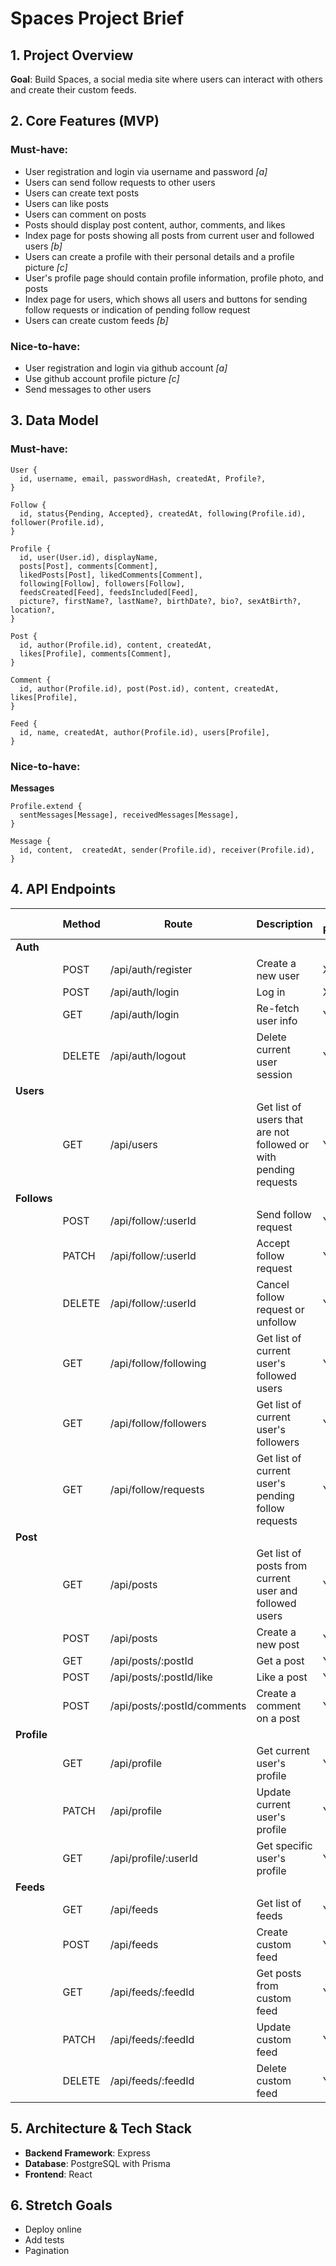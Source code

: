 # Spaces Project Brief

## 1. Project Overview

**Goal**: Build Spaces, a social media site where users can interact with others and create their custom feeds.

## 2. Core Features (MVP)

### Must-have:

- User registration and login via username and password _[a]_
- Users can send follow requests to other users
- Users can create text posts
- Users can like posts
- Users can comment on posts
- Posts should display post content, author, comments, and likes
- Index page for posts showing all posts from current user and followed users _[b]_
- Users can create a profile with their personal details and a profile picture _[c]_
- User's profile page should contain profile information, profile photo, and posts
- Index page for users, which shows all users and buttons for sending follow requests or indication of pending follow request
- Users can create custom feeds _[b]_

### Nice-to-have:

- User registration and login via github account _[a]_
- Use github account profile picture _[c]_
- Send messages to other users

## 3. Data Model

### Must-have:

```
User {
  id, username, email, passwordHash, createdAt, Profile?,
}

Follow {
  id, status{Pending, Accepted}, createdAt, following(Profile.id), follower(Profile.id),
}

Profile {
  id, user(User.id), displayName,
  posts[Post], comments[Comment],
  likedPosts[Post], likedComments[Comment],
  following[Follow], followers[Follow],
  feedsCreated[Feed], feedsIncluded[Feed],
  picture?, firstName?, lastName?, birthDate?, bio?, sexAtBirth?, location?,
}

Post {
  id, author(Profile.id), content, createdAt,
  likes[Profile], comments[Comment],
}

Comment {
  id, author(Profile.id), post(Post.id), content, createdAt, likes[Profile],
}

Feed {
  id, name, createdAt, author(Profile.id), users[Profile],
}
```

### Nice-to-have:

**Messages**

```
Profile.extend {
  sentMessages[Message], receivedMessages[Message],
}

Message {
  id, content,  createdAt, sender(Profile.id), receiver(Profile.id),
}
```

## 4. API Endpoints

|             | Method | Route                       | Description                                                      | Auth Required |
| ----------- | ------ | --------------------------- | ---------------------------------------------------------------- | ------------- |
| **Auth**    |
|             | POST   | /api/auth/register          | Create a new user                                                | X             |
|             | POST   | /api/auth/login             | Log in                                                           | X             |
|             | GET    | /api/auth/login             | Re-fetch user info                                               | Yes           |
|             | DELETE | /api/auth/logout            | Delete current user session                                      | Yes           |
| **Users**   |
|             | GET    | /api/users                  | Get list of users that are not followed or with pending requests | Yes           |
| **Follows** |
|             | POST   | /api/follow/:userId         | Send follow request                                              | Yes           |
|             | PATCH  | /api/follow/:userId         | Accept follow request                                            | Yes           |
|             | DELETE | /api/follow/:userId         | Cancel follow request or unfollow                                | Yes           |
|             | GET    | /api/follow/following       | Get list of current user's followed users                        | Yes           |
|             | GET    | /api/follow/followers       | Get list of current user's followers                             | Yes           |
|             | GET    | /api/follow/requests        | Get list of current user's pending follow requests               | Yes           |
| **Post**    |
|             | GET    | /api/posts                  | Get list of posts from current user and followed users           | Yes           |
|             | POST   | /api/posts                  | Create a new post                                                | Yes           |
|             | GET    | /api/posts/:postId          | Get a post                                                       | Yes           |
|             | POST   | /api/posts/:postId/like     | Like a post                                                      | Yes           |
|             | POST   | /api/posts/:postId/comments | Create a comment on a post                                       | Yes           |
| **Profile** |
|             | GET    | /api/profile                | Get current user's profile                                       | Yes           |
|             | PATCH  | /api/profile                | Update current user's profile                                    | Yes           |
|             | GET    | /api/profile/:userId        | Get specific user's profile                                      | Yes           |
| **Feeds**   |
|             | GET    | /api/feeds                  | Get list of feeds                                                | Yes           |
|             | POST   | /api/feeds                  | Create custom feed                                               | Yes           |
|             | GET    | /api/feeds/:feedId          | Get posts from custom feed                                       | Yes           |
|             | PATCH  | /api/feeds/:feedId          | Update custom feed                                               | Yes           |
|             | DELETE | /api/feeds/:feedId          | Delete custom feed                                               | Yes           |

## 5. Architecture & Tech Stack

- **Backend Framework**: Express
- **Database**: PostgreSQL with Prisma
- **Frontend**: React

## 6. Stretch Goals

- Deploy online
- Add tests
- Pagination
